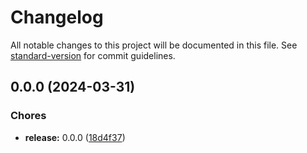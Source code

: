 # Changelog

All notable changes to this project will be documented in this file. See [standard-version](https://github.com/conventional-changelog/standard-version) for commit guidelines.

## 0.0.0 (2024-03-31)


### Chores

* **release:** 0.0.0 ([18d4f37](https://github.com/Anadian/cno-base64/commit/18d4f375cd7bf9b9f30f8f6725875dc4666440fd))

